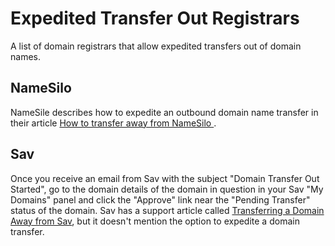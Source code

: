 # Expedited Transfer Out Registrars

A list of domain registrars that allow expedited transfers out of domain names.

## NameSilo

NameSile describes how to expedite an outbound domain name transfer in their article [How to transfer away from NameSilo
](https://www.namesilo.com/Support/How-to-transfer-away-from-NameSilo).

## Sav

Once you receive an email from Sav with the subject "Domain Transfer Out Started", go to the domain details of the domain in question in your Sav "My Domains" panel and click the "Approve" link near the "Pending Transfer" status of the domain. Sav has a support article called [Transferring a Domain Away from Sav](https://help.sav.com/hc/en-us/articles/11932938198171-Transferring-a-Domain-Away-from-Sav), but it doesn't mention the option to expedite a domain transfer.
